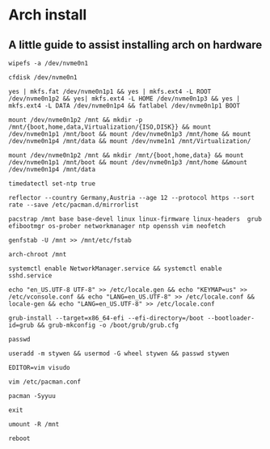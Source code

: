 # Arch install
## A little guide to assist installing arch on hardware

```
wipefs -a /dev/nvme0n1
```

```
cfdisk /dev/nvme0n1
```

```
yes | mkfs.fat /dev/nvme0n1p1 && yes | mkfs.ext4 -L ROOT /dev/nvme0n1p2 && yes| mkfs.ext4 -L HOME /dev/nvme0n1p3 && yes | mkfs.ext4 -L DATA /dev/nvme0n1p4 && fatlabel /dev/nvme0n1p1 BOOT
```

```
mount /dev/nvme0n1p2 /mnt && mkdir -p /mnt/{boot,home,data,Virtualization/{ISO,DISK}} && mount /dev/nvme0n1p1 /mnt/boot && mount /dev/nvme0n1p3 /mnt/home && mount /dev/nvme0n1p4 /mnt/data && mount /dev/nvme1n1 /mnt/Virtualization/
```

```
mount /dev/nvme0n1p2 /mnt && mkdir /mnt/{boot,home,data} && mount /dev/nvme0n1p1 /mnt/boot && mount /dev/nvme0n1p3 /mnt/home &&mount /dev/nvme0n1p4 /mnt/data
```

```
timedatectl set-ntp true
```

```
reflector --country Germany,Austria --age 12 --protocol https --sort rate --save /etc/pacman.d/mirrorlist
```

```
pacstrap /mnt base base-devel linux linux-firmware linux-headers  grub efibootmgr os-prober networkmanager ntp openssh vim neofetch
```

```
genfstab -U /mnt >> /mnt/etc/fstab
```

```
arch-chroot /mnt
```

```
systemctl enable NetworkManager.service && systemctl enable sshd.service
```

```
echo "en_US.UTF-8 UTF-8" >> /etc/locale.gen && echo "KEYMAP=us" >> /etc/vconsole.conf && echo "LANG=en_US.UTF-8" >> /etc/locale.conf && locale-gen && echo "LANG=en_US.UTF-8" >> /etc/locale.conf
```

```
grub-install --target=x86_64-efi --efi-directory=/boot --bootloader-id=grub && grub-mkconfig -o /boot/grub/grub.cfg
```

```
passwd
```

```
useradd -m stywen && usermod -G wheel stywen && passwd stywen 
```

```
EDITOR=vim visudo
```

```
vim /etc/pacman.conf
```

```
pacman -Syyuu
```

```
exit
```

```
umount -R /mnt 
```

```
reboot
```
